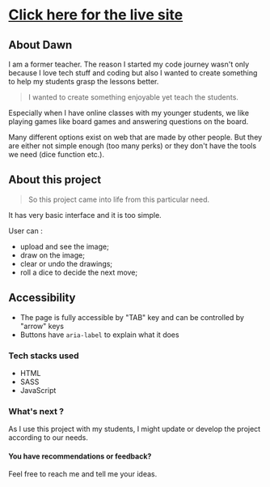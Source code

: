 # [Click here for the live site](https://eslcanvas.netlify.app/)

## About Dawn

I am a former teacher. The reason I started my code journey wasn't only because I love tech stuff and coding but also I wanted to create something to help my students grasp the lessons better. 

> I wanted to create something enjoyable yet teach the students.

Especially when I have online classes with my younger students, we like playing games like board games and answering questions on the board. 

Many different options exist on web that are made by other people. But they are either not simple enough (too many perks) or they don't have the tools we need (dice function etc.).

## About this project

> So this project came into life from this particular need.

It has very basic interface and it is too simple.

User can :

- upload and see the image;
- draw on the image;
- clear or undo the drawings;
- roll a dice to decide the next move;

## Accessibility 

- The page is fully accessible by "TAB" key and can be controlled by "arrow" keys
- Buttons have `aria-label` to explain what it does

### Tech stacks used 

- HTML
- SASS
- JavaScript

### What's next ?

As I use this project with my students, I might update or develop the project according to our needs. 

#### You have recommendations or feedback?

Feel free to reach me and tell me your ideas.
